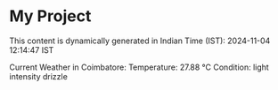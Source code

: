 # My Project

This content is dynamically generated in Indian Time (IST): 2024-11-04 12:14:47 IST


Current Weather in Coimbatore:
Temperature: 27.88 °C
Condition: light intensity drizzle
